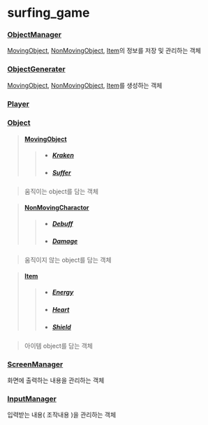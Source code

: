 # surfing_game

### [ ObjectManager ](ObjectManager.md)

  [MovingObject](MovingObject.md), [NonMovingObject](NonMovingObject.md), [Item](Item.md)의 정보를 저장 및 관리하는 객체
  
### [ObjectGenerater](ObjectGenerater.md)

  [MovingObject](MovingObject.md), [NonMovingObject](NonMovingObject.md), [Item](Item.md)를 생성하는 객체

### [Player](Player.md)

### [Object](Object.md)

>#### [MovingObject](MovingObject.md)
> >  + ##### [Kraken](Kraken.md)
> >  + ##### [Suffer](Suffer.md)

>  움직이는 object를 담는 객체

>#### [NonMovingCharactor](NonMovingCharactor.md)
> >  + ##### [Debuff](Debuff.md)
> >  + ##### [Damage](Damage.md)

>  움직이지 않는 object를 담는 객체
  
> #### [Item](Item.md)
> >  + ##### [Energy](Energy.md)
> >  + ##### [Heart](Heart.md)
> >  + ##### [Shield](Shield.md)
  
>   아이템 object를 담는 객체

### [ScreenManager](ScreenManager.md)

  화면에 출력하는 내용을 관리하는 객체

### [InputManager](InputManager.md)

  입력받는 내용( 조작내용 )을 관리하는 객체
 
